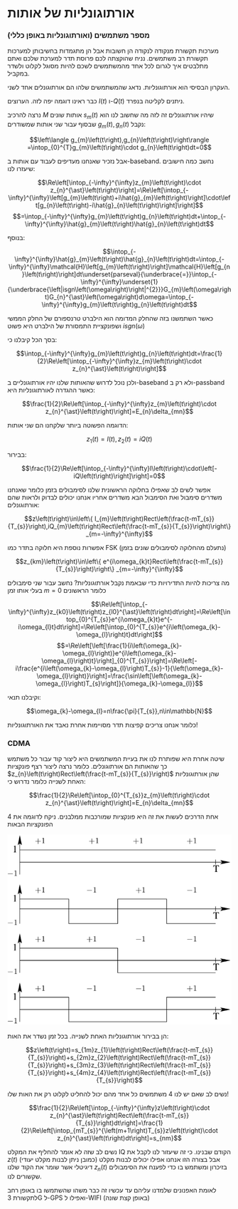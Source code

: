 # אורתוגונליות של אותות

### מספר משתמשים (ואורתוגונליות באופן כללי)
מערכות תקשורת מנקודה לנקודה הן חשובות אבל הן מתגמדות בחשיבותן
למערכות תקשורת רב משתמשים. נניח שהוקצתה לכם פרוסת תדר למערכת שלכם ואתם מתלבטים
איך לגרום לכל אחד מהמשתמשים לשכם להיות מסוגל לקלוט ולשדר במקביל.

העקרון הבסיסי הוא אורתוגונליות. נדאג שהמשתמשים שלהו הם אורתוגונלים
אחד לשני.

כבר ראינו דוגמה יפה לזה. הערוצים $I\left(t\right)$ ו-$Q\left(t\right)$ ניתנים
לקליטה בנפרד.

נרצה להרכיב $M$ אותות שונים $s_{m}\left(t\right)$ שיהיו אורתוגונלים זה לזה
מה שחשוב לנו הוא שבסוף עבור שני אותות שמשודרים $g_{m}\left(t\right),g_{n}\left(t\right)$ נקבל:

$$\left\langle g_{m}\left(t\right),g_{n}\left(t\right)\right\rangle =\intop_{0}^{T}g_{m}\left(t\right)\cdot g_{n}\left(t\right)dt=0$$

אבל נזכיר שאנחנו מעדיפים לעבוד עם אותות ב-baseband. נחשב כמה חישובים שיעזרו לנו:

$$\Re\left[\intop_{-\infty}^{\infty}z_{m}\left(t\right)\cdot z_{n}^{\ast}\left(t\right)\right]=\Re\left[\intop_{-\infty}^{\infty}\left[g_{m}\left(t\right)+i\hat{g}_{m}\left(t\right)\right]\cdot\left[g_{n}\left(t\right)-i\hat{g}_{n}\left(t\right)\right]\right]$$
$$=\intop_{-\infty}^{\infty}g_{m}\left(t\right)g_{n}\left(t\right)dt+\intop_{-\infty}^{\infty}\hat{g}_{m}\left(t\right)\hat{g}_{n}\left(t\right)dt$$

בנוסף:

$$\intop_{-\infty}^{\infty}\hat{g}_{m}\left(t\right)\hat{g}_{n}\left(t\right)dt=\intop_{-\infty}^{\infty}\mathcal{H}\left[g_{m}\left(t\right)\right]\mathcal{H}\left[g_{n}\left(t\right)\right]dt\underset{parseval}{\underbrace{=}}\intop_{-\infty}^{\infty}\underset{1}{\underbrace{\left|isgn\left(\omega\right)\right|^{2}}}G_{m}\left(\omega\right)G_{n}^{\ast}\left(\omega\right)d\omega=\intop_{-\infty}^{\infty}g_{m}\left(t\right)g_{n}\left(t\right)dt$$

כאשר השתמשנו בזה שהחלק המדומה הוא הילברט טרנספורם של החלק הממשי ושפונקציית התמסורת של הילברט היא פשוט $isgn\left(\omega\right)$

בסך הכל קיבלנו כי:

$$\intop_{-\infty}^{\infty}g_{m}\left(t\right)g_{n}\left(t\right)dt=\frac{1}{2}\Re\left[\intop_{-\infty}^{\infty}z_{m}\left(t\right)\cdot z_{n}^{\ast}\left(t\right)\right]$$

ולכן נוכל לדרוש שהאותות שלנו יהיו אורתוגונליים ב-baseband ולא רק ב-passband כאשר ההגדרה לאורתוגונליות היא:

$$\frac{1}{2}\Re\left[\intop_{-\infty}^{\infty}z_{m}\left(t\right)\cdot z_{n}^{\ast}\left(t\right)\right]=E_{n}\delta_{mn}$$

הדוגמה הפשוטה ביותר שלקחנו הם שני אותות:

$$z_{1}\left(t\right)=I\left(t\right),z_{2}\left(t\right)=iQ\left(t\right)$$

בבירור:

$$\frac{1}{2}\Re\left[\intop_{-\infty}^{\infty}I\left(t\right)\cdot\left[-iQ\left(t\right)\right]\right]=0$$

אפשר לשים לב שאפילו בחלוקה הראשונית שלנו לסימבולים בזמן כלומר שאנחנו משדרים סימבול
ואת הסימבול הבא משדרים אחריו אנחנו יכולים לבדוק ולראות שהם אורתוגונלים:

$$z\left(t\right)\in\left\{ I_{m}\left(t\right)Rect\left(\frac{t-mT_{s}}{T_{s}}\right),iQ_{m}\left(t\right)Rect\left(\frac{t-mT_{s}}{T_{s}}\right)\right\} _{m=-\infty}^{\infty}$$

אפשרות נוספת היא חלוקה בתדר כמו FSK (נתעלם מהחלוקה לסימבולים שונים בזמן)

$$z_{km}\left(t\right)\in\left\{ e^{i\omega_{k}t}Rect\left(\frac{t-mT_{s}}{T_{s}}\right)\right\} _{m=-\infty}^{\infty}$$

מה צריכות להיות התדירויות כדי שבאמת נקבל אורתוגונליות? נחשב עבור שני סימבולים בעלי אותו זמן $m=0$ כלומר הראשונים

$$\Re\left[\intop_{-\infty}^{\infty}z_{k0}\left(t\right)z_{l0}^{\ast}\left(t\right)dt\right]=\Re\left[\intop_{0}^{T_{s}}e^{i\omega_{k}t}e^{-i\omega_{l}t}dt\right]=\Re\left[\intop_{0}^{T_{s}}e^{i\left(\omega_{k}-\omega_{l}\right)t}dt\right]$$
$$=\Re\left[\left[\frac{1}{i\left(\omega_{k}-\omega_{l}\right)}e^{i\left(\omega_{k}-\omega_{l}\right)t}\right]_{0}^{T_{s}}\right]=\Re\left[-i\frac{e^{i\left(\omega_{k}-\omega_{l}\right)T_{s}}-1}{\left(\omega_{k}-\omega_{l}\right)}\right]=\frac{\sin\left[\left(\omega_{k}-\omega_{l}\right)T_{s}\right]}{\omega_{k}-\omega_{l}}$$

וקיבלנו תנאי:

$$\omega_{k}-\omega_{l}=n\frac{\pi}{T_{s}},n\in\mathbb{N}$$

כלומר אנחנו צריכים קפיצות תדר מסויימות אחרת נאבד את האורתוגונליות!

### CDMA

שיטה אחרת היא שפותרת לנו את בעיית המשתמשים היא ליצור קוד עבור כל משתמש כך שהאותות
הם אורתוגונלים. כלומר נרצה ליצור רצף פונקציות $z_{n}\left(t\right)Rect\left(\frac{t-mT_{s}}{T_{s}}\right)$ שהן אורתוגונליות האחת לשנייה
כלומר נדרוש כי:

$$\frac{1}{2}\Re\left[\intop_{0}^{T_{s}}z_{m}\left(t\right)\cdot z_{n}^{\ast}\left(t\right)\right]=E_{n}\delta_{mn}$$

אחת הדרכים לעשות את זה היא פונקציות שמורכבות ממלבנים. ניקח לדוגמה את 4 הפונקציות הבאות

![Walsh_codes_4.png](images/Walsh_codes_4.png)

הן בבירור אורתוגונליות האחת לשנייה. בכל זמן נשדר את האות:

$$z\left(t\right)=s_{1m}z_{1}\left(t\right)Rect\left(\frac{t-mT_{s}}{T_{s}}\right)+s_{2m}z_{2}\left(t\right)Rect\left(\frac{t-mT_{s}}{T_{s}}\right)+s_{3m}z_{3}\left(t\right)Rect\left(\frac{t-mT_{s}}{T_{s}}\right)+s_{4m}z_{4}\left(t\right)Rect\left(\frac{t-mT_{s}}{T_{s}}\right)$$

נשים לב שאם יש לנו 4 משתמשים כל אחד מהם יכול להחליט לקלוט רק את האות שלו!

$$\frac{1}{2}\Re\left[\intop_{-\infty}^{\infty}z\left(t\right)\cdot z_{n}^{\ast}\left(t\right)Rect\left(\frac{t-mT_{s}}{T_{s}}\right)dt\right]=\frac{1}{2}\Re\left[\intop_{mT_{s}}^{\left(m+1\right)T_{s}}z\left(t\right)\cdot z_{n}^{\ast}\left(t\right)dt\right]=s_{nm}$$

נשים לב שזה לא אומר להחליף את המקלט IQ הקודם שבנינו. כי זה שיעזור לנו לקבל את $z\left(t\right)$
(כמובן ניתן לבנות מקלט יעודי) אבל בצורה הזו אנחנו אפילו יכולים לבנות מקלט דיגיטלי
אשר שומר את הקוד שלנו $z_{n}\left(t\right)$ בזיכרון ומשתמש בו כדי לפענח את
הסימבולים שקשורים לנו.

לאומת האפנונים שלמדנו עליהם עד עכשיו זה כבר משהו שהשתמשו בו
באופן רחב לתקשורת 3G ל-GPS ואפילו ל-WIFI (באופן קצת שונה)
